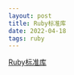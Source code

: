```yaml
---
layout: post
title: Ruby标准库
date: 2022-04-18
tags: ruby
---
```



[Ruby标准库](https://ruby-doc.org/stdlib-3.1.2/libdoc/)
